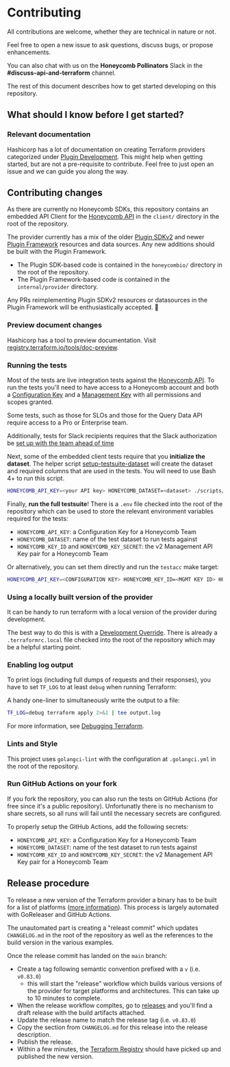 # Contributing

All contributions are welcome, whether they are technical in nature or not.

Feel free to open a new issue to ask questions, discuss bugs, or propose enhancements.

You can also chat with us on the **Honeycomb Pollinators** Slack in the **#discuss-api-and-terraform** channel.

The rest of this document describes how to get started developing on this repository.

## What should I know before I get started?

### Relevant documentation

Hashicorp has a lot of documentation on creating Terraform providers categorized under [Plugin Development](https://developer.hashicorp.com/terraform/plugin).
This might help when getting started, but are not a pre-requisite to contribute.
Feel free to just open an issue and we can guide you along the way.

## Contributing changes

As there are currently no Honeycomb SDKs, this repository contains an embedded API Client for the [Honeycomb API](https://docs.honeycomb.io/api)
in the `client/` directory in the root of the repository.

The provider currently has a mix of the older [Plugin SDKv2](https://developer.hashicorp.com/terraform/plugin/sdkv2)
and newer [Plugin Framework](https://developer.hashicorp.com/terraform/plugin/framework) resources and data sources.
Any new additions should be built with the Plugin Framework.

 * The Plugin SDK-based code is contained in the `honeycombio/` directory in the root of the repository.
 * The Plugin Framework-based code is contained in the `internal/provider` directory.

Any PRs reimplementing Plugin SDKv2 resources or datasources in the Plugin Framework will be enthusiastically accepted. 🙏

### Preview document changes

Hashicorp has a tool to preview documentation.
Visit [registry.terraform.io/tools/doc-preview](https://registry.terraform.io/tools/doc-preview).

### Running the tests

Most of the tests are live integration tests against the [Honeycomb API](https://docs.honeycomb.io/api).
To run the tests you'll need to have access to a Honeycomb account and both a [Configuration Key](https://docs.honeycomb.io/get-started/best-practices/api-keys/#configuration-keys)
and a [Management Key](https://docs.honeycomb.io/get-started/best-practices/api-keys/#management-keys) with all permissions and scopes granted.

Some tests, such as those for SLOs and those for the Query Data API require access to a Pro or Enterprise team.

Additionally, tests for Slack recipients requires that the Slack authorization be [set up with the team ahead of time](https://docs.honeycomb.io/working-with-your-data/triggers/#slack)

Next, some of the embedded client tests require that you **initialize the dataset**.
The helper script [setup-testsuite-dataset](scripts/setup-testsuite-dataset) will create the dataset and required columns that are used in the tests. 
You will need to use Bash 4+ to run this script.

```sh
HONEYCOMB_API_KEY=<your API key> HONEYCOMB_DATASET=<dataset> ./scripts/setup-testsuite-dataset
```

Finally, **run the full testsuite**!
There is a `.env` file checked into the root of the repository which can be used to store the relevant environment variables required for the tests:

- `HONEYCOMB_API_KEY`: a Configuration Key for a Honeycomb Team
- `HONEYCOMB_DATASET`: name of the test dataset to run tests against
- `HONEYCOMB_KEY_ID` and `HONEYCOMB_KEY_SECRET`: the v2 Management API Key pair for a Honeycomb Team

Or alternatively, you can set them directly and run the `testacc` make target:

```sh
HONEYCOMB_API_KEY=<CONFIGURATION KEY> HONEYCOMB_KEY_ID=<MGMT KEY ID> HONEYCOMB_KEY_SECRET=<MGMT KEY SECRET> HONEYCOMB_DATASET=<dataset> make testacc
```

### Using a locally built version of the provider

It can be handy to run terraform with a local version of the provider during development.

The best way to do this is with a [Development Override](https://developer.hashicorp.com/terraform/cli/config/config-file#development-overrides-for-provider-developers).
There is already a `.terraformrc.local` file checked into the root of the repository which may be a helpful starting point.

### Enabling log output

To print logs (including full dumps of requests and their responses), you have to set `TF_LOG` to at least `debug` when running Terraform:

A handy one-liner to simultaneously write the output to a file:

```sh
TF_LOG=debug terraform apply 2>&1 | tee output.log
```

For more information, see [Debugging Terraform](https://developer.hashicorp.com/terraform/internals/debugging).

### Lints and Style

This project uses `golangci-lint` with the configuration at `.golangci.yml` in the root of the repository.

### Run GitHub Actions on your fork

If you fork the repository, you can also run the tests on GitHub Actions (for free since it's a public repository). Unfortunatly there is no mechanism to share secrets, so all runs will fail until the necessary secrets are configured.

To properly setup the GitHub Actions, add the following secrets:

- `HONEYCOMB_API_KEY`: a Configuration Key for a Honeycomb Team
- `HONEYCOMB_DATASET`: name of the test dataset to run tests against
- `HONEYCOMB_KEY_ID` and `HONEYCOMB_KEY_SECRET`: the v2 Management API Key pair for a Honeycomb Team

## Release procedure

To release a new version of the Terraform provider a binary has to be built for a list of platforms ([more information](https://developer.hashicorp.com/terraform/registry/providers/publishing#creating-a-github-release)).
This process is largely automated with GoReleaser and GitHub Actions.

The unautomated part is creating a "releast commit" which updates `CHANGELOG.md` in the root of the repository as well as the references to the build version in the various examples.

Once the release commit has landed on the `main` branch:

- Create a tag following semantic convention prefixed with a `v` (i.e. `v0.83.0`)
  - this will start the "release" workflow which builds various versions of the provider for target platforms and architectures.
    This can take up to 10 minutes to complete.
- When the release workflow compltes, go to [releases](https://github.com/honeycombio/terraform-provider-honeycombio/releases/) and you'll find a draft release with the build artifacts attached.
- Update the release name to match the release tag (i.e. `v0.83.0`)
- Copy the section from `CHANGELOG.md` for this release into the release description.
- Publish the release.
- Within a few minutes, the [Terraform Registry](https://registry.terraform.io/providers/honeycombio/honeycombio/latest) should have picked up and published the new version.
